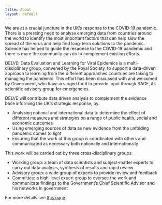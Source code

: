 ```yaml
---
title: About
layout: default
---
```


We are at a crucial juncture in the UK’s response to the COVID-19 pandemic. There is a pressing need to analyse emerging data from countries around the world to identify the most important factors that can help slow the spread of the virus and help find long-term solutions to the pandemic. Science has helped to guide the response to the COVID-19 pandemic and there is more the community can do to complement existing efforts. 

DELVE: Data Evaluation and Learning for Viral Epidemics is a multi-disciplinary group, convened by the Royal Society, to support a data-driven approach to learning from the different approaches countries are taking to managing the pandemic. This effort has been discussed with and welcomed by Government, who have arranged for it to provide input through SAGE, its scientific advisory group for emergencies. 

DELVE will contribute data driven analysis to complement the evidence base informing the UK’s strategic response, by:

* Analysing national and international data to determine the effect of different measures and strategies on a range of public health, social and economic outcomes
* Using emerging sources of data as new evidence from the unfolding pandemic comes to light
* Ensuring that the work of this group is coordinated with others and communicated as necessary both nationally and internationally

This work will be carried out by three cross-disciplinary groups:

* Working group: a team of data scientists and subject-matter experts to carry out data analysis, synthesis of results and rapid review
* Advisory group: a wide group of experts to provide review and feedback
* Committee: a high-level expert group to oversee the work and communicate findings to the Government’s Chief Scientific Advisor and his networks in government

For more details see [this page](https://royalsociety.org/news/2020/04/royal-society-convenes-data-analytics-group-to-tackle-COVID-19/).
